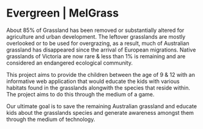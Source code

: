 # Evergreen | MelGrass

About 85% of Grassland has been removed or substantially altered for agriculture and urban development. The leftover grasslands are mostly overlooked or to be used for overgrazing, as a result, much of  Australian grassland has disappeared since the arrival of European migrations. Native grasslands of Victoria are now rare & less than 1% is remaining and are considered an endangered ecological community.

This project aims to provide the children between the age of 9 & 12 with an informative web application that would educate the kids with various habitats found in the grasslands alongwith the species that reside within. The project aims to do this through the medium of a game.

Our ultimate goal is to save the remaining Australian grassland and educate kids about the grasslands species and generate awareness amongst them through the medium of technology.
